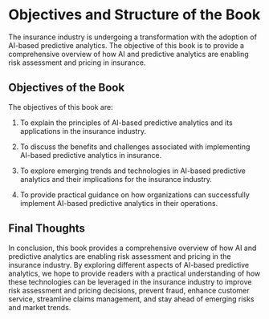 Objectives and Structure of the Book
===========================================================

The insurance industry is undergoing a transformation with the adoption of AI-based predictive analytics. The objective of this book is to provide a comprehensive overview of how AI and predictive analytics are enabling risk assessment and pricing in insurance.

Objectives of the Book
----------------------

The objectives of this book are:

1. To explain the principles of AI-based predictive analytics and its applications in the insurance industry.

2. To discuss the benefits and challenges associated with implementing AI-based predictive analytics in insurance.

3. To explore emerging trends and technologies in AI-based predictive analytics and their implications for the insurance industry.

4. To provide practical guidance on how organizations can successfully implement AI-based predictive analytics in their operations.

Final Thoughts
--------------

In conclusion, this book provides a comprehensive overview of how AI and predictive analytics are enabling risk assessment and pricing in the insurance industry. By exploring different aspects of AI-based predictive analytics, we hope to provide readers with a practical understanding of how these technologies can be leveraged in the insurance industry to improve risk assessment and pricing decisions, prevent fraud, enhance customer service, streamline claims management, and stay ahead of emerging risks and market trends.
